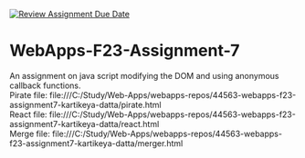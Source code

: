 [![Review Assignment Due Date](https://classroom.github.com/assets/deadline-readme-button-24ddc0f5d75046c5622901739e7c5dd533143b0c8e959d652212380cedb1ea36.svg)](https://classroom.github.com/a/Kv-XePEp)
# WebApps-F23-Assignment-7
An assignment on java script modifying the DOM and using anonymous callback functions.
<br>
Pirate file: file:///C:/Study/Web-Apps/webapps-repos/44563-webapps-f23-assignment7-kartikeya-datta/pirate.html
<br>
React file: file:///C:/Study/Web-Apps/webapps-repos/44563-webapps-f23-assignment7-kartikeya-datta/react.html
<br>
Merge file: file:///C:/Study/Web-Apps/webapps-repos/44563-webapps-f23-assignment7-kartikeya-datta/merger.html
